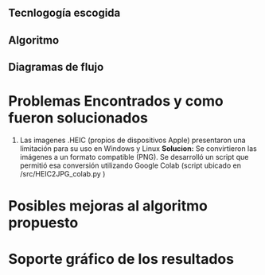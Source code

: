 ## Tecnlogogía escogida

## Algoritmo 

## Diagramas de flujo

# Problemas Encontrados y como fueron solucionados
1. Las imagenes .HEIC (propios de dispositivos Apple) presentaron una limitación para su uso en Windows y Linux
    **Solucion:** Se convirtieron las imágenes a un formato compatible (PNG). Se desarrolló un script que permitió esa conversión utilizando Google Colab (script ubicado en /src/HEIC2JPG_colab.py )



# Posibles mejoras al algoritmo propuesto

# Soporte gráfico de los resultados